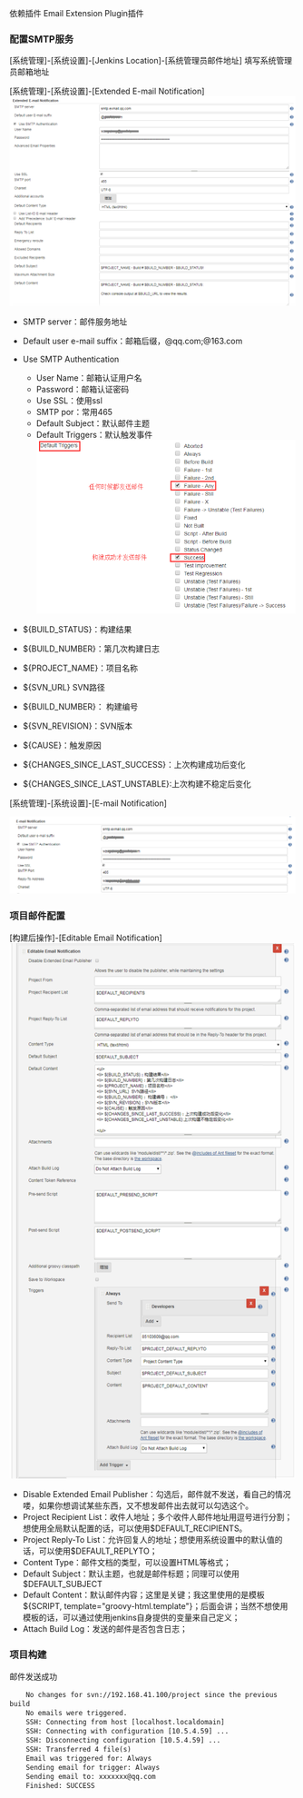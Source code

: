 依赖插件
Email Extension Plugin插件

### 配置SMTP服务

[系统管理]-[系统设置]-[Jenkins Location]-[系统管理员邮件地址]
填写系统管理员邮箱地址


[系统管理]-[系统设置]-[Extended E-mail Notification]
![](./resources/20190624210533.png)

* SMTP server：邮件服务地址
* Default user e-mail suffix：邮箱后缀，@qq.com;@163.com
* Use SMTP Authentication
    * User Name：邮箱认证用户名
    * Password：邮箱认证密码
    * Use SSL：使用ssl
    * SMTP por：常用465
    * Default Subject：默认邮件主题
    * Default Triggers：默认触发事件
![](./resources/20190624211034.png)

* ${BUILD_STATUS}：构建结果
* ${BUILD_NUMBER}：第几次构建日志
* ${PROJECT_NAME}：项目名称
* ${SVN_URL}  SVN路径
* ${BUILD_NUMBER}： 构建编号  
* ${SVN_REVISION}：SVN版本
* ${CAUSE}：触发原因
* ${CHANGES_SINCE_LAST_SUCCESS}：上次构建成功后变化
* ${CHANGES_SINCE_LAST_UNSTABLE}:上次构建不稳定后变化
        

[系统管理]-[系统设置]-[E-mail Notification]

![](./resources/20190624210509.png)


### 项目邮件配置
[构建后操作]-[Editable Email Notification]
![](./resources/screenca.png)
* Disable Extended Email Publisher：勾选后，邮件就不发送，看自己的情况喽，如果你想调试某些东西，又不想发邮件出去就可以勾选这个。 
* Project Recipient List：收件人地址；多个收件人邮件地址用逗号进行分割；想使用全局默认配置的话，可以使用$DEFAULT_RECIPIENTS。 
* Project Reply-To List：允许回复人的地址；想使用系统设置中的默认值的话，可以使用$DEFAULT_REPLYTO； 
* Content Type：邮件文档的类型，可以设置HTML等格式； 
* Default Subject：默认主题，也就是邮件标题；同理可以使用$DEFAULT_SUBJECT 
* Default Content：默认邮件内容；这里是关键；我这里使用的是模板${SCRIPT, template="groovy-html.template"}；后面会讲；当然不想使用模板的话，可以通过使用jenkins自身提供的变量来自己定义； 
* Attach Build Log：发送的邮件是否包含日志； 

### 项目构建
邮件发送成功
```
    No changes for svn://192.168.41.100/project since the previous build
    No emails were triggered.
    SSH: Connecting from host [localhost.localdomain]
    SSH: Connecting with configuration [10.5.4.59] ...
    SSH: Disconnecting configuration [10.5.4.59] ...
    SSH: Transferred 4 file(s)
    Email was triggered for: Always
    Sending email for trigger: Always
    Sending email to: xxxxxxx@qq.com
    Finished: SUCCESS
```